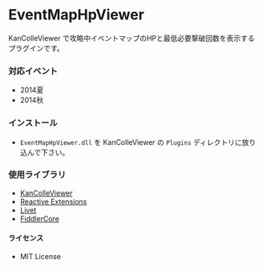 EventMapHpViewer
================

KanColleViewer で攻略中イベントマップのHPと最低必要撃破回数を表示するプラグインです。

### 対応イベント

* 2014夏
* 2014秋

### インストール

* `EventMapHpViewer.dll` を KanColleViewer の `Plugins` ディレクトリに放り込んで下さい。

### 使用ライブラリ

* [KanColleViewer](http://grabacr.net/kancolleviewer)
* [Reactive Extensions](http://rx.codeplex.com/)
* [Livet](http://ugaya40.net/livet)
* [FiddlerCore](http://fiddler2.com/fiddlercore)


#### ライセンス

* MIT License
